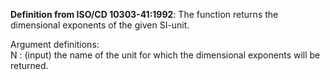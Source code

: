 ﻿**Definition from ISO/CD 10303-41:1992**: The function returns the dimensional exponents of the given SI-unit.

Argument definitions:  
N : (input) the name of the unit for which the dimensional exponents will be returned.